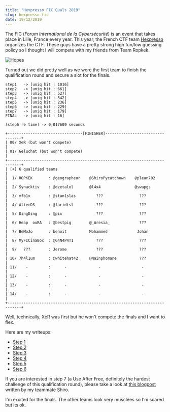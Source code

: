 ```yaml
---
title: "Hexpresso FIC Quals 2019"
slug: hexpresso-fic
date: 19/12/2019
---
```


The FIC (*Forum International de la Cybersécurité*) is an event that takes
place in Lille, France every year. This year, the French CTF team [Hexpresso](https://www.hexpresso.fr/)
organizes the CTF. These guys have a pretty strong high fun/low guessing
policy so I thought I will compete with my friends from Team Ropkek.

![Hopes](/assets/hexpresso-fic-quals/intro/hopes.png)

Turned out we did pretty well as we were the first team to finish the
qualification round and secure a slot for the finals.

```
step1   -> [uniq hit : 1016]
step2   -> [uniq hit : 661]
step3   -> [uniq hit : 527]
step4   -> [uniq hit : 342]
step5   -> [uniq hit : 236]
step6   -> [uniq hit : 229]
step7   -> [uniq hit : 179]
FINAL   -> [uniq hit : 16]

[step6 re time] -> 0,017609 seconds

+---------------------------------[FINISHER]---------------------------------+
| 00/ XeR (but won't compete)                                                |
| 01/ Geluchat (but won't compete)                                           |
+----------------------------------------------------------------------------+
| [+] 6 qualified teams                                                      |
|  1/ ROPKEK       : @geographeur    @ShiroPycatchown    @plean702           |
|  2/ Synacktiv    : @dzetalol       @l4x4               @swapgs             |
|  3/ mfb1x        : @stan1slas         ???                ???               |
|  4/ AlterDS      : @faridtsl          ???                ???               |
|  5/ DingDing     : @pix               ???                ???               |
|  6/ Heap  ouRA   : @bestpig        @_Aresia_             ???               |
|  7/ BeMoJo       : benoit          Mohammed             Johan              |
|  8/ MyFICinaBox  : @G4N4P4T1          ???                ???               |
|  9/   ???        : Jerome             ???                ???               |
| 10/ 7h4l1um      : @whitehat42     @Nainphomane          ???               |
| 11/    -         :      -              -                  -                |
| 12/    -         :      -              -                  -                |
| 13/    -         :      -              -                  -                |
| 14/    -         :      -              -                  -                |
+----------------------------------------------------------------------------+
```

Well, technically, XeR was first but he won't compete the finals and I want
to flex.

Here are my writeups:

* [Step 1](/posts/hexpresso-fic-1)
* [Step 2](/posts/hexpresso-fic-2)
* [Step 3](/posts/hexpresso-fic-3)
* [Step 4](/posts/hexpresso-fic-4)
* [Step 5](/posts/hexpresso-fic-5)
* [Step 6](/posts/hexpresso-fic-6)

If you are interested in step 7 (a Use After Free, definitely the hardest
challenge of this qualification round), please take a look at
[this blogpost](https://github.com/Pycatchown/writeUps/blob/master/FIC/step7/wu_step7.md)
written by my teammate Shiro.

I'm excited for the finals. The other teams look very musclées so I'm scared
but its ok.
